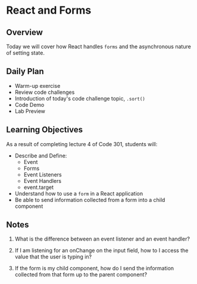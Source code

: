 # React and Forms

## Overview

Today we will cover how React handles `forms` and the asynchronous nature of setting state.

## Daily Plan

- Warm-up exercise
- Review code challenges
- Introduction of today's code challenge topic, `.sort()`
- Code Demo
- Lab Preview

## Learning Objectives

As a result of completing lecture 4 of Code 301, students will:

- Describe and Define:
  - Event
  - Forms
  - Event Listeners
  - Event Handlers
  - event.target
- Understand how to use a `form` in a React application
- Be able to send information collected from a form into a child component

## Notes

1. What is the difference between an event listener and an event handler?

1. If I am listening for an onChange on the input field, how to I access the value that the user is typing in?

1. If the form is my child component, how do I send the information collected from that form up to the parent component?
